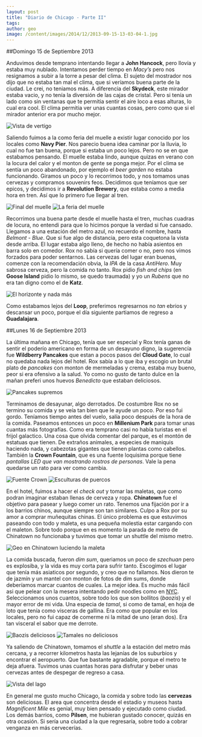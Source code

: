 ```yaml
---
layout: post
title: "Diario de Chicago - Parte II"
tags: 
author: geo
image: /content/images/2014/12/2013-09-15-13-03-04-1.jpg
---
```

##Domingo 15 de Septiembre 2013

Anduvimos desde temprano intentando llegar a **John Hancock**, pero llovía y estaba muy nublado. Intentamos perder tiempo en *Macy’s* pero nos resignamos a subir a la torre a pesar del clima. El sujeto del mostrador nos dijo que no estaba tan mal el clima, que si veríamos buena parte de la ciudad. Le crei, no teniamos más. A diferencia del **Skydeck**, este mirador estaba vacio, y no tenía la diversión de las cajas de cristal. Pero si tenía un lado como sin ventanas que te permitia sentir el aire loco a esas alturas, lo cual era cool. El clima permitia ver unas cuantas cosas, pero como que si el mirador anterior era por mucho mejor.

![Vista de vertigo](/content/images/2014/12/2013-09-15-11-11-27.jpg)

Saliendo fuimos a la como feria del muelle a existir lugar conocido por los locales como **Navy Pier**. Nos parecio buena idea caminar por la lluvia, lo cual no fue tan buena, porque si estaba un poco lejos. Pero no se en que estabamos pensando. El muelle estaba lindo, aunque quizas en verano con la locura del calor y el monton de gente se ponga mejor. Por el clima se sentía un poco abandonado, por ejemplo el *beer garden* no estaba funcionando. Giramos un poco y lo recorrimos todo, y nos tomamos unas cervezas y compramos souvenirs feos. Decidimos que teníamos que ser epicos, y decidimos ir a **Revolution Brewery**, que estaba como a media hora en tren. Así que lo primero fue llegar al tren.

![Final del muelle](/content/images/2014/12/2013-09-15-13-16-22.jpg)
![La feria del muelle](/content/images/2014/12/2013-09-15-13-03-04.jpg)

Recorrimos una buena parte desde el muelle hasta el tren, muchas cuadras de locura, no entendi para que lo hicimos porque la verdad si fue cansado. Llegamos a una estación del metro azul, no recuerdo el nombre, hasta *Belmont - Blue*. Que si fue algo de distancia, pero esta coquetona la vista desde arriba. El lugar estaba algo lleno, de hecho no había asientos en barra solo en comedor. Rox no sabía si quería comer o no, pero nos vimos forzados para poder sentarnos. Las cervezas del lugar eran buenas, comenze con la recomendación obvia, la *IPA* de la casa *AntiHero*. Muy sabrosa cerveza, pero la comida no tanto. Rox pidio *fish and chips* (en **Goose Island** pidio lo mismo, se quedo traumada) y yo un *Rubens* que no era tan digno como el de **Katz**.

![El horizonte y nada más](/content/images/2014/12/415.JPG)

Como estabamos lejos del **Loop**, preferimos regresarnos no *tan* ebrios y descansar un poco, porque el día siguiente partiamos de regreso a **Guadalajara**.

##Lunes 16 de Septiembre 2013

La última mañana en Chicago, tenía que ser especial y Rox tenía ganas de sentir el poderío americano en forma de un desayuno digno, la sugerencía fue **Wildberry Pancakes** que estan a pocos pasos del **Cloud Gate**, lo cual no quedaba nada lejos del hotel. Rox sabía a lo que iba y escogio un brutal plato de *pancakes* con monton de mermeladas y crema, estaba muy bueno, peor si era ofensivo a la salud. Yo como no gusto de tanto dulce en la mañan preferi unos huevos *Benedicto* que estaban deliciosos.

![Pancakes supremos](/content/images/2014/12/427.JPG)

Terminamos de desayunar, algo derrotados. De costumbre Rox no se termino su comida y se veía tan bien que le ayude un poco. Por eso fui gordo. Teníamos tiempo antes del vuelo, salía poco después de la hora de la comida. Paseamos entonces un poco en **Millenium Park** para tomar unas cuantas más fotografías. Como era temprano casi no había turistas en el frijol galactico. Una cosa que olvida comentar del parque, es el montón de estatuas que tienen. De extraños animales, a especies de maniquis haciendo nada, y cabezotas gigantes que tienen plantas como cabellos. También la **Crown Fountain**, que es una fuente loquisima porque tiene *pantallas LED que van mostrando rostros de personas*. Vale la pena quedarse un rato para ver como cambia.

![Fuente Crown](/content/images/2014/12/DSC09750.JPG)
![Esculturas de puercos](/content/images/2014/12/315-1.JPG)

En el hotel, fuimos a hacer el *check out* y tomar las maletas, que como podran imaginar estaban llenas de cerveza y ropa. **Chinatown** fue el objetivo para pasear y luego comer un rato. Tenemos una fijación por ir a los barrios chinos, aunque siempre son tan similares. Culpo a Rox por su amor a comprar muñequitas chinas. El único problema es que estuvimos paseando con todo y maleta, es una pequeña molestia estar cargando con el maleton. Sobre todo porque en es momento la parada de metro de Chinatown no funcionaba y tuvimos que tomar un shuttle del mismo metro.

![Geo en Chinatown luciendo la maleta](/content/images/2014/12/441.JPG)

La comida buscada, fueron *dim sum*, queriamos un poco de *szechuan* pero es explosiba, y la vida es muy corta para sufrir tanto. Escogimos el lugar que tenía más asiaticos por segundo, y creo que no fallamos. Nos dieron te de jazmín y un mantel con monton de fotos de dim sums, donde deberíamos marcar cuantos de cuales. La mejor idea. Es mucho más fácil asi que pelear con la mesera intentando pedir noodles como en [NYC](/tag/new-york/). Seleccionamos unos cuantos, sobre todo los que son bollitos (*baozis*) y el mayor error de mi vida. Una especia de *tamal*, si como de tamal, en hoja de loto que tenía como visceras de gallina. Era como que popular en los locales, pero no fui capaz de comerme ni la mitad de uno (eran dos). Era tan visceral el sabor que me derrote.

![Baozis deliciosos](/content/images/2014/12/446.JPG)
![Tamales no deliciosos](/content/images/2014/12/448.JPG)

Ya saliendo de Chinatown, tomamos el *shuttle* a la estación del metro más cercana, y a recorrer kilometros hasta las lejanías de los suburbios y encontrar el aeropuerto. Que fue bastante agradable, porque el metro te deja afuera. Tuvimos unas cuantas horas para disfrutar y beber unas cervezas antes de despegar de regreso a casa.

![Vista del lago](/content/images/2014/12/2013-09-14-09-30-56.jpg)

En general me gusto mucho Chicago, la comida y sobre todo las **cervezas** son deliciosas. El area que concentra desde el estadio y museos hasta *Magnificent Mile* es genial, muy bien pensado y ejecutado como ciudad. Los demás barrios, como **Pilsen**, me hubieran gustado conocer, quizás en otra ocasión. Si sería una ciudad a la que regresaría, sobre todo a cobrar venganza en más cervecerías.
